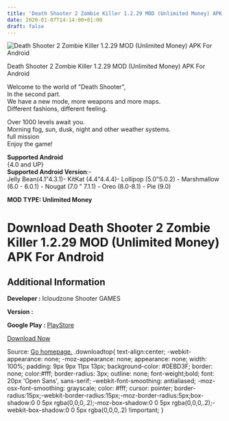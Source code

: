 ```yaml
---
title: 'Death Shooter 2 Zombie Killer 1.2.29 MOD (Unlimited Money) APK For Android'
date: 2020-01-07T14:14:00+01:00
draft: false
---
```


![Death Shooter 2 Zombie Killer 1.2.29 MOD (Unlimited Money) APK For Android](https://i0.wp.com/apkhome.net/wp-content/uploads/2020/01/Death-Shooter-2-Zombie-Killer-1.2.29-MOD-Unlimited-Money.png "Death Shooter 2 Zombie Killer 1.2.29 MOD (Unlimited Money) APK For Android")

  

Death Shooter 2 Zombie Killer 1.2.29 MOD (Unlimited Money) APK For Android

Welcome to the world of "Death Shooter",  
In the second part.  
We have a new mode, more weapons and more maps.  
Different fashions, different feeling.

Over 1000 levels await you.  
Morning fog, sun, dusk, night and other weather systems.  
full mission  
Enjoy the game!

**Supported Android**  
{4.0 and UP}  
**Supported Android Version**:-  
Jelly Bean(4.1"4.3.1)- KitKat (4.4"4.4.4)- Lollipop (5.0"5.0.2) - Marshmallow (6.0 - 6.0.1) - Nougat (7.0 " 7.1.1) - Oreo (8.0-8.1) - Pie (9.0)

**MOD TYPE: Unlimited Money**

Download Death Shooter 2 Zombie Killer 1.2.29 MOD (Unlimited Money) APK For Android
===================================================================================

Additional Information
----------------------

**Developer :** Icloudzone Shooter GAMES

**Version :**

**Google Play :** [PlayStore](https://play.google.com/store/apps/details?id=com.icloudzone.DeathShooter2)

  

[Download Now](https://store4app.co/post/death-shooter-2-zombie-killer-1-2-29-mod-unlimited-money-apk-for-android_1578390713)

  
Source: [Go homepage.](https://store4app.co/post/death-shooter-2-zombie-killer-1-2-29-mod-unlimited-money-apk-for-android_1578390713) .downloadtop{ text-align:center; -webkit-appearance: none; -moz-appearance: none; appearance: none; width: 100%; padding: 9px 9px 11px 13px; background-color: #0EBD3F; border: none; color:#fff; border-radius: 3px; outline: none; font-weight;bold; font: 20px 'Open Sans', sans-serif; -webkit-font-smoothing: antialiased; -moz-osx-font-smoothing: grayscale; color: #fff; cursor: pointer; border-radius:15px;-webkit-border-radius:15px;-moz-border-radius:5px;box-shadow:0 0 5px rgba(0,0,0,.2);-moz-box-shadow:0 0 5px rgba(0,0,0,.2);-webkit-box-shadow:0 0 5px rgba(0,0,0,.2) !important; }
